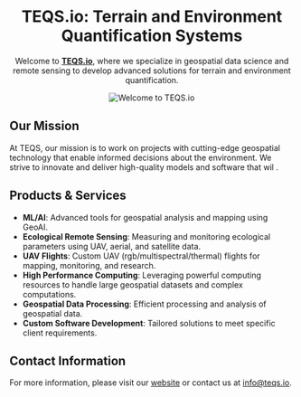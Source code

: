 <div align="center">

# TEQS.io: Terrain and Environment Quantification Systems


Welcome to **[TEQS.io](https://teqs.io)**, where we specialize in geospatial data science and remote sensing to develop advanced solutions for terrain and environment quantification.

![Welcome to TEQS.io](https://media.giphy.com/media/3o7aD2saalBwwftBIY/giphy.gif)


</div>

## Our Mission
At TEQS, our mission is to work on projects with cutting-edge geospatial technology that enable informed decisions about the environment. We strive to innovate and deliver high-quality models and software that wil .

## Products & Services
- **ML/AI**: Advanced tools for geospatial analysis and mapping using GeoAI.
- **Ecological Remote Sensing**: Measuring and monitoring ecological parameters using UAV, aerial, and satellite data.
- **UAV Flights**: Custom UAV (rgb/multispectral/thermal) flights for mapping, monitoring, and research.
- **High Performance Computing**: Leveraging powerful computing resources to handle large geospatial datasets and complex computations.
- **Geospatial Data Processing**: Efficient processing and analysis of geospatial data.
- **Custom Software Development**: Tailored solutions to meet specific client requirements.

## Contact Information
For more information, please visit our [website](https://www.teqs.io) or contact us at [info@teqs.io](mailto:info@teqs.io).
